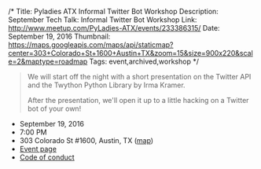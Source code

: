 /*
Title: Pyladies ATX Informal Twitter Bot Workshop
Description: September Tech Talk: Informal Twitter Bot Workshop 
Link: http://www.meetup.com/PyLadies-ATX/events/233386315/
Date: September 19, 2016
Thumbnail: https://maps.googleapis.com/maps/api/staticmap?center=303+Colorado+St+1600+Austin+TX&zoom=15&size=900x220&scale=2&maptype=roadmap
Tags: event,archived,workshop
*/

> We will start off the night with a short presentation on the Twitter API and the Twython Python Library by Irma Kramer.
>
> After the presentation, we'll open it up to a little hacking on a Twitter bot of your own! 

- September 19, 2016
- 7:00 PM
- 303 Colorado St #1600, Austin, TX ([map](https://www.google.com/maps/dir/Current+Location/303+Colorado+St+1600+Austin+TX))
- [Event page](http://www.meetup.com/PyLadies-ATX/events/233386315/)
- [Code of conduct](http://www.pyladies.com/CodeOfConduct/)
